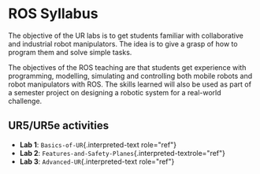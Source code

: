 # ROS Syllabus

The objective of the UR labs is to get students familiar with collaborative and industrial robot manipulators. The idea is to give a grasp of how to program them and solve simple tasks.

The objectives of the ROS teaching are that students get experience with programming, modelling, simulating and controlling both mobile robots and robot manipulators with ROS. The skills learned will also be used as part of a semester project on designing a robotic system for a real-world challenge.

## UR5/UR5e activities

* **Lab 1**: `Basics-of-UR`{.interpreted-text role="ref"}
* **Lab 2**: `Features-and-Safety-Planes`{.interpreted-textrole="ref"}
* **Lab 3**: `Advanced-UR`{.interpreted-text role="ref"}